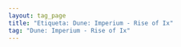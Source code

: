 ```yaml
---
layout: tag_page
title: "Etiqueta: Dune: Imperium - Rise of Ix"
tag: "Dune: Imperium - Rise of Ix"
---
```

